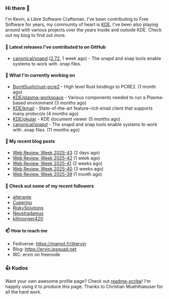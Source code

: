 ### Hi there 👋

I'm Kevin, a Libre Software Craftsman. I've been contributing to Free Software for years,
my community of heart is [KDE](https://kde.org). I've been also playing around with various
projects over the years inside and outside KDE. Check out my blog to find out more.

#### 🔭 Latest releases I've contributed to on GitHub

- [canonical/snapd](https://github.com/canonical/snapd) ([2.72](https://github.com/canonical/snapd/releases/tag/2.72), 1 week ago) - The snapd and snap tools enable systems to work with .snap files.

#### 🌱 What I'm currently working on

- [BurntSushi/rust-pcre2](https://github.com/BurntSushi/rust-pcre2) - High level Rust bindings to PCRE2. (1 month ago)
- [KDE/plasma-workspace](https://github.com/KDE/plasma-workspace) - Various components needed to run a Plasma-based environment (3 months ago)
- [KDE/kmail](https://github.com/KDE/kmail) - State-of-the-art feature-rich email client that supports many protocols (4 months ago)
- [KDE/okular](https://github.com/KDE/okular) - KDE document viewer (5 months ago)
- [canonical/snapd](https://github.com/canonical/snapd) - The snapd and snap tools enable systems to work with .snap files. (11 months ago)

#### 📜 My recent blog posts

- [Web Review, Week 2025-43](https://ervin.ipsquad.net/blog/2025/10/24/web-review-week-2025-43/) (2 days ago)
- [Web Review, Week 2025-42](https://ervin.ipsquad.net/blog/2025/10/17/web-review-week-2025-42/) (1 week ago)
- [Web Review, Week 2025-41](https://ervin.ipsquad.net/blog/2025/10/10/web-review-week-2025-41/) (2 weeks ago)
- [Web Review, Week 2025-40](https://ervin.ipsquad.net/blog/2025/10/03/web-review-week-2025-40/) (3 weeks ago)
- [Web Review, Week 2025-39](https://ervin.ipsquad.net/blog/2025/09/26/web-review-week-2025-39/) (1 month ago)

#### 👯 Check out some of my recent followers

- [alterante](https://github.com/alterante)
- [Cuperino](https://github.com/Cuperino)
- [RiskySolutions](https://github.com/RiskySolutions)
- [Neustradamus](https://github.com/Neustradamus)
- [killmonger420](https://github.com/killmonger420)

#### 📫 How to reach me

- Fediverse: https://mamot.fr/@ervin
- Blog: https://ervin.ipsquad.net
- IRC: ervin on freenode

### 👍 Kudos

Want your own awesome profile page? Check out [readme-scribe](https://github.com/muesli/readme-scribe)!
I'm happily using it to produce this page. Thanks to Christian Muehlhaeuser for all the hard work.

